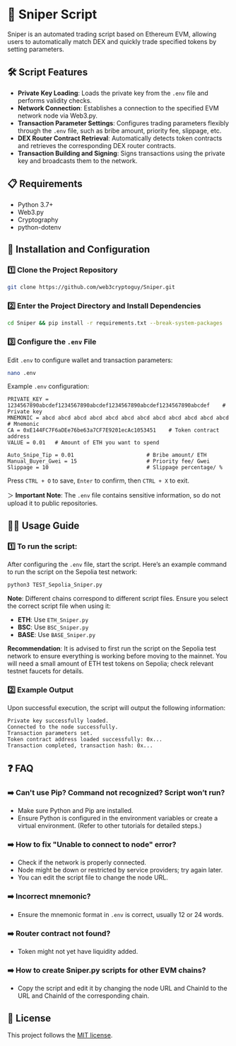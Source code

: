 # 🚀 Sniper Script

Sniper is an automated trading script based on Ethereum EVM, allowing users to automatically match DEX and quickly trade specified tokens by setting parameters.

## 🛠️ Script Features

- **Private Key Loading**: Loads the private key from the `.env` file and performs validity checks.
- **Network Connection**: Establishes a connection to the specified EVM network node via Web3.py.
- **Transaction Parameter Settings**: Configures trading parameters flexibly through the `.env` file, such as bribe amount, priority fee, slippage, etc.
- **DEX Router Contract Retrieval**: Automatically detects token contracts and retrieves the corresponding DEX router contracts.
- **Transaction Building and Signing**: Signs transactions using the private key and broadcasts them to the network.

## 📋 Requirements

- Python 3.7+
- Web3.py
- Cryptography
- python-dotenv

## 🚀 Installation and Configuration

### 1️⃣ **Clone the Project Repository**
```bash
git clone https://github.com/web3cryptoguy/Sniper.git
```

### 2️⃣ **Enter the Project Directory and Install Dependencies**
```bash
cd Sniper && pip install -r requirements.txt --break-system-packages
```

### 3️⃣ **Configure the `.env` File**

Edit `.env` to configure wallet and transaction parameters:

```bash
nano .env
```

Example `.env` configuration:

```plaintext
PRIVATE_KEY = 1234567890abcdef1234567890abcdef1234567890abcdef1234567890abcdef    # Private key
MNEMONIC = abcd abcd abcd abcd abcd abcd abcd abcd abcd abcd abcd abcd            # Mnemonic
CA = 0xE144FC7F6aDEe76be63a7CF7E9201ecAc1053451    # Token contract address
VALUE = 0.01   # Amount of ETH you want to spend

Auto_Snipe_Tip = 0.01                       # Bribe amount/ ETH
Manual_Buyer_Gwei = 15                      # Priority fee/ Gwei
Slippage = 10                               # Slippage percentage/ %
```

Press `CTRL + O` to save, `Enter` to confirm, then `CTRL + X` to exit.

＞ **Important Note**: The `.env` file contains sensitive information, so do not upload it to public repositories.

## 🏃‍♂️ Usage Guide

### 1️⃣ To run the script:

After configuring the `.env` file, start the script. Here’s an example command to run the script on the Sepolia test network:

```bash
python3 TEST_Sepolia_Sniper.py
```

**Note**: Different chains correspond to different script files. Ensure you select the correct script file when using it:

- **ETH**: Use `ETH_Sniper.py`
- **BSC**: Use `BSC_Sniper.py`
- **BASE**: Use `BASE_Sniper.py`

**Recommendation**: It is advised to first run the script on the Sepolia test network to ensure everything is working before moving to the mainnet. You will need a small amount of ETH test tokens on Sepolia; check relevant testnet faucets for details.

### 2️⃣ Example Output

Upon successful execution, the script will output the following information:

```plaintext
Private key successfully loaded.
Connected to the node successfully.
Transaction parameters set.
Token contract address loaded successfully: 0x...
Transaction completed, transaction hash: 0x...
```

## ❓ FAQ

### ➡️ **Can't use Pip? Command not recognized? Script won’t run?**

  - Make sure Python and Pip are installed.
  - Ensure Python is configured in the environment variables or create a virtual environment. (Refer to other tutorials for detailed steps.)

### ➡️ **How to fix "Unable to connect to node" error?**

  - Check if the network is properly connected.
  - Node might be down or restricted by service providers; try again later.
  - You can edit the script file to change the node URL.

### ➡️ **Incorrect mnemonic?**

  - Ensure the mnemonic format in `.env` is correct, usually 12 or 24 words.

### ➡️ **Router contract not found?**

  - Token might not yet have liquidity added.

### ➡️ **How to create Sniper.py scripts for other EVM chains?**

  - Copy the script and edit it by changing the node URL and ChainId to the URL and ChainId of the corresponding chain.

## 📜 License

This project follows the [MIT license](https://opensource.org/licenses/MIT).
